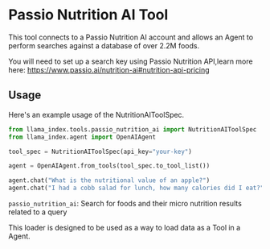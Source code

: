 # Passio Nutrition AI Tool

This tool connects to a Passio Nutrition AI account and allows an Agent to perform searches against a database of over 2.2M foods.

You will need to set up a search key using Passio Nutrition API,learn more here: https://www.passio.ai/nutrition-ai#nutrition-api-pricing

## Usage

Here's an example usage of the NutritionAIToolSpec.

```python
from llama_index.tools.passio_nutrition_ai import NutritionAIToolSpec
from llama_index.agent import OpenAIAgent

tool_spec = NutritionAIToolSpec(api_key="your-key")

agent = OpenAIAgent.from_tools(tool_spec.to_tool_list())

agent.chat("What is the nutritional value of an apple?")
agent.chat("I had a cobb salad for lunch, how many calories did I eat?")
```

`passio_nutrition_ai`: Search for foods and their micro nutrition results related to a query

This loader is designed to be used as a way to load data as a Tool in a Agent.
